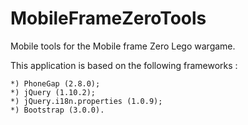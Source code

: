 MobileFrameZeroTools
====================

Mobile tools for the Mobile frame Zero Lego wargame.

This application is based on the following frameworks :

	*) PhoneGap (2.8.0);
	*) jQuery (1.10.2);
	*) jQuery.i18n.properties (1.0.9);
	*) Bootstrap (3.0.0).
